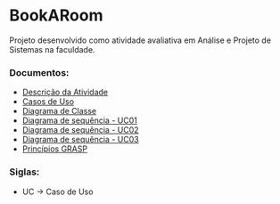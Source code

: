 # BookARoom
Projeto desenvolvido como atividade avaliativa em Análise e Projeto de Sistemas na faculdade.

### Documentos:
- [Descrição da Atividade](doc/Atividade%20Avaliativa%20-%20DCP%20-%202023.2.pdf)
- [Casos de Uso](doc/Casos%20de%20Uso.pdf)
- [Diagrama de Classe](doc/Diagrama%20Classe.png)
- [Diagrama de sequência - UC01](doc/Diagrama%20Sequencia-%20UC01.png)
- [Diagrama de sequência - UC02](doc/Diagrama%20Sequencia-%20UC02.png)
- [Diagrama de sequência - UC03](doc/Diagrama%20Sequencia-%20UC03.png)
- [Princípios GRASP](doc/Princípios%20GRASP.pdf)

### Siglas:
* UC → Caso de Uso
